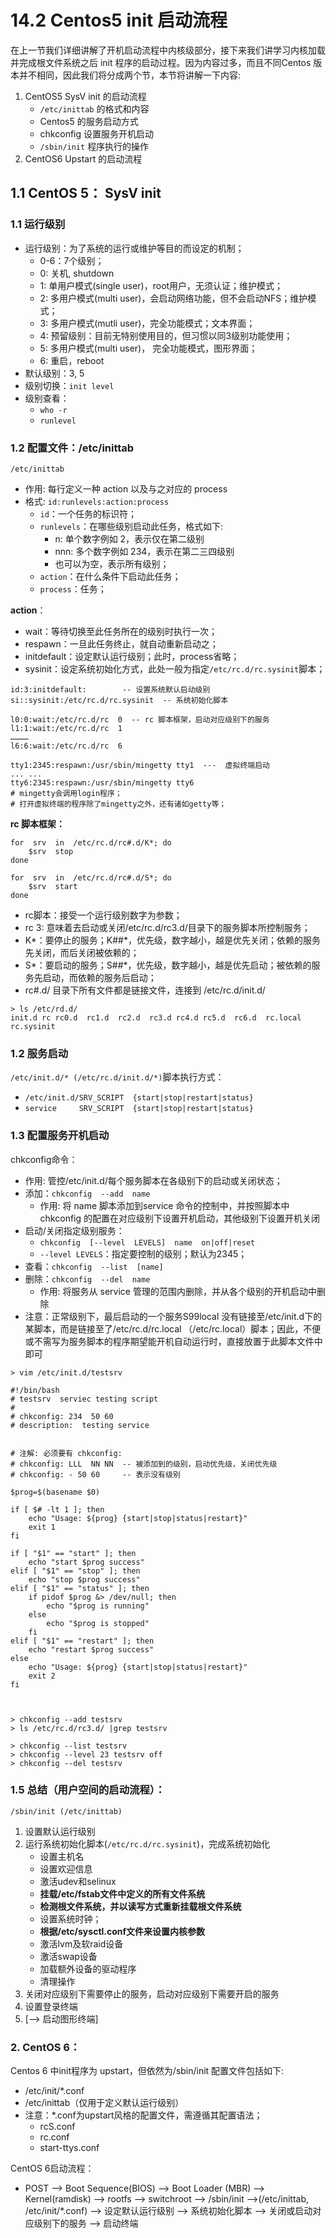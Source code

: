 # 14.2 Centos5 init 启动流程
在上一节我们详细讲解了开机启动流程中内核级部分，接下来我们讲学习内核加载并完成根文件系统之后 init 程序的启动过程。因为内容过多，而且不同Centos 版本并不相同，因此我们将分成两个节，本节将讲解一下内容:
1. CentOS5 SysV init 的启动流程
	- `/etc/inittab` 的格式和内容
	- Centos5 的服务启动方式
	- chkconfig 设置服务开机启动
	- `/sbin/init` 程序执行的操作
2. CentOS6 Upstart 的启动流程

## 1.1 CentOS 5： SysV init
### 1.1 运行级别
- 运行级别：为了系统的运行或维护等目的而设定的机制；
    - 0-6：7个级别；
    - 0: 关机, shutdown
    - 1: 单用户模式(single user)，root用户，无须认证；维护模式；
    - 2: 多用户模式(multi user)，会启动网络功能，但不会启动NFS；维护模式；
    - 3: 多用户模式(mutli user)，完全功能模式；文本界面；
    - 4: 预留级别：目前无特别使用目的，但习惯以同3级别功能使用；
    - 5: 多用户模式(multi user)， 完全功能模式，图形界面；
    - 6: 重启，reboot
- 默认级别：3, 5
- 级别切换：`init level`
- 级别查看：
    - `who -r`
    - `runlevel`

### 1.2 配置文件：/etc/inittab
`/etc/inittab`
- 作用: 每行定义一种 action 以及与之对应的 process
- 格式: `id:runlevels:action:process`
    - `id`：一个任务的标识符；
    - `runlevels`：在哪些级别启动此任务，格式如下:
    	- n: 单个数字例如 2，表示仅在第二级别
    	- nnn: 多个数字例如 234，表示在第二三四级别
    	- 也可以为空，表示所有级别；
    - `action`：在什么条件下启动此任务；
    - `process`：任务；

**action**：
- wait：等待切换至此任务所在的级别时执行一次；
- respawn：一旦此任务终止，就自动重新启动之；
- initdefault：设定默认运行级别；此时，process省略；
- sysinit：设定系统初始化方式，此处一般为指定`/etc/rc.d/rc.sysinit`脚本；


```            
id:3:initdefault:        -- 设置系统默认启动级别
si::sysinit:/etc/rc.d/rc.sysinit  -- 系统初始化脚本

l0:0:wait:/etc/rc.d/rc  0  -- rc 脚本框架，启动对应级别下的服务
l1:1:wait:/etc/rc.d/rc  1
…………
l6:6:wait:/etc/rc.d/rc  6

tty1:2345:respawn:/usr/sbin/mingetty tty1  ---  虚拟终端启动
... ...
tty6:2345:respawn:/usr/sbin/mingetty tty6    
# mingetty会调用login程序；
# 打开虚拟终端的程序除了mingetty之外，还有诸如getty等；
```

**rc 脚本框架：**
```
for  srv  in  /etc/rc.d/rc#.d/K*; do
    $srv  stop
done

for  srv  in  /etc/rc.d/rc#.d/S*; do
    $srv  start
done
```
- rc脚本：接受一个运行级别数字为参数；
- rc 3: 意味着去启动或关闭/etc/rc.d/rc3.d/目录下的服务脚本所控制服务；
- K\*：要停止的服务；K\#\#\*，优先级，数字越小，越是优先关闭；依赖的服务先关闭，而后关闭被依赖的；
- S\*：要启动的服务；S\#\#\*，优先级，数字越小，越是优先启动；被依赖的服务先启动，而依赖的服务后启动；
- rc\#.d/ 目录下所有文件都是链接文件，连接到 /etc/rc.d/init.d/

```
> ls /etc/rd.d/
init.d rc rc0.d  rc1.d  rc2.d  rc3.d rc4.d rc5.d  rc6.d  rc.local  rc.sysinit    
```

### 1.2 服务启动
`/etc/init.d/* (/etc/rc.d/init.d/*)`脚本执行方式：
- `/etc/init.d/SRV_SCRIPT  {start|stop|restart|status}`
- `service     SRV_SCRIPT  {start|stop|restart|status}`

### 1.3 配置服务开机启动
chkconfig命令：
- 作用: 管控/etc/init.d/每个服务脚本在各级别下的启动或关闭状态；
- 添加：`chkconfig  --add  name`
	- 作用: 将 name 脚本添加到service 命令的控制中，并按照脚本中 chkconfig 的配置在对应级别下设置开机启动，其他级别下设置开机关闭
- 启动/关闭指定级别服务：
    - `chkconfig  [--level  LEVELS]  name  on|off|reset`
    - `--level LEVELS`：指定要控制的级别；默认为2345；
- 查看：`chkconfig  --list  [name]`
- 删除：`chkconfig  --del  name`
    - 作用: 将服务从 service 管理的范围内删除，并从各个级别的开机启动中删除
- 注意：正常级别下，最后启动的一个服务S99local 没有链接至/etc/init.d下的某脚本，而是链接至了/etc/rc.d/rc.local （/etc/rc.local）脚本；因此，不便或不需写为服务脚本的程序期望能开机自动运行时，直接放置于此脚本文件中即可

```
> vim /etc/init.d/testsrv

#!/bin/bash
# testsrv  serviec testing script
#
# chkconfig: 234  50 60
# description:  testing service


# 注解: 必须要有 chkconfig:
# chkconfig: LLL  NN NN  -- 被添加到的级别，启动优先级，关闭优先级
# chkconfig: - 50 60     -- 表示没有级别

$prog=$(basename $0)

if [ $# -lt 1 ]; then
	echo "Usage: ${prog} {start|stop|status|restart}"
	exit 1
fi

if [ "$1" == "start" ]; then
	echo "start $prog success"
elif [ "$1" == "stop" ]; then
	echo "stop $prog success"
elif [ "$1" == "status" ]; then
	if pidof $prog &> /dev/null; then
		echo "$prog is running"
	else
		echo "$prog is stopped"
	fi
elif [ "$1" == "restart" ]; then
	echo "restart $prog success"
else
	echo "Usage: ${prog} {start|stop|status|restart}"
	exit 2
fi



> chkconfig --add testsrv
> ls /etc/rc.d/rc3.d/ |grep testsrv

> chkconfig --list testsrv
> chkconfig --level 23 testsrv off
> chkconfig --del testsrv
```


### 1.5 总结（用户空间的启动流程）：
`/sbin/init (/etc/inittab)`
1. 设置默认运行级别
3. 运行系统初始化脚本(`/etc/rc.d/rc.sysinit`)，完成系统初始化
	- 设置主机名
	- 设置欢迎信息
	- 激活udev和selinux
	- **挂载/etc/fstab文件中定义的所有文件系统**
	- **检测根文件系统，并以读写方式重新挂载根文件系统**
	- 设置系统时钟；
	- **根据/etc/sysctl.conf文件来设置内核参数**
	- 激活lvm及软raid设备
	- 激活swap设备
	- 加载额外设备的驱动程序
	- 清理操作
4. 关闭对应级别下需要停止的服务，启动对应级别下需要开启的服务
5. 设置登录终端
6. [--> 启动图形终端]


### 2. CentOS 6：
Centos 6 中init程序为 upstart，但依然为/sbin/init 配置文件包括如下:
- /etc/init/\*.conf
- /etc/inittab（仅用于定义默认运行级别）
- 注意：\*.conf为upstart风格的配置文件，需遵循其配置语法；
    - rcS.conf
    - rc.conf
    - start-ttys.conf

CentOS 6启动流程：
- POST --> Boot Sequence(BIOS) --> Boot Loader (MBR) --> Kernel(ramdisk) --> rootfs --> switchroot --> /sbin/init -->(/etc/inittab, /etc/init/\*.conf) --> 设定默认运行级别 --> 系统初始化脚本 --> 关闭或启动对应级别下的服务 --> 启动终端
